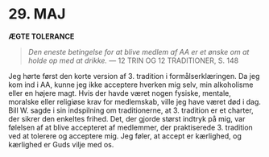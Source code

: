 # 29. MAJ

**ÆGTE TOLERANCE**

> *Den eneste betingelse for at blive medlem af AA er et ønske om at holde op med at drikke.*
> — 12 TRIN OG 12 TRADITIONER, S. 148

Jeg hørte først den korte version af 3. tradition i formålserklæringen. Da jeg kom ind i AA, kunne jeg ikke acceptere hverken mig selv, min alkoholisme eller en højere magt. Hvis der havde været nogen fysiske, mentale, moralske eller religiøse krav for medlemskab, ville jeg have været død i dag. Bill W. sagde i sin indspilning om traditionerne, at 3. tradition er et charter, der sikrer den enkeltes frihed. Det, der gjorde størst indtryk på mig, var følelsen af at blive accepteret af medlemmer, der praktiserede 3. tradition ved at tolerere og acceptere mig. Jeg føler, at accept er kærlighed, og kærlighed er Guds vilje med os.
